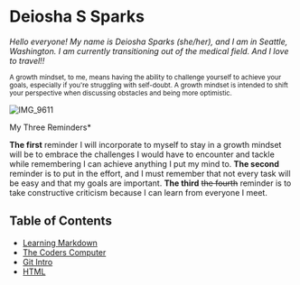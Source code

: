 # Deiosha S Sparks

*Hello everyone! My name is Deiosha Sparks (she/her), and I am in Seattle, Washington. I am currently transitioning out of the medical field. And I love to travel!!*

<sub> A growth mindset, to me, means having the ability to challenge yourself to achieve your goals, especially if you're struggling with self-doubt. A growth mindset is intended to shift your perspective when discussing obstacles and being more optimistic.</sub>

![IMG_9611](https://user-images.githubusercontent.com/113928893/191133278-0ac6d516-273a-472d-ad94-eb347c200564.JPG)

My Three Reminders*

**The first** reminder I will incorporate to myself to stay in a growth mindset will be to embrace the challenges I would have to encounter and tackle while remembering I can achieve anything I put my mind to. **The second** reminder is to put in the effort, and I must remember that not every task will be easy and that my goals are important. **The third** ~~the fourth~~ reminder is to take constructive criticism because I can learn from everyone I meet.

## Table of Contents

* [Learning Markdown](https://github.com/Deiosha/01---Learning-Markdown.git)
* [The Coders Computer](https://github.com/Deiosha/02---The-Coder-s-Computer.git)
* [Git Intro](https://github.com/Deiosha/Git-Intro.git)
* [HTML](https://github.com/Deiosha/HTML.git)
